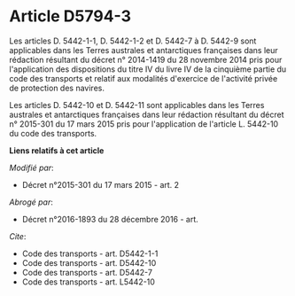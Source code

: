 # Article D5794-3

Les articles D. 5442-1-1, D. 5442-1-2 et D. 5442-7 à D. 5442-9 sont applicables dans les Terres australes et antarctiques
françaises dans leur rédaction résultant du décret n° 2014-1419 du 28 novembre 2014 pris pour l'application des dispositions
du titre IV du livre IV de la cinquième partie du code des transports et relatif aux modalités d'exercice de l'activité
privée de protection des navires. 

Les articles D. 5442-10 et D. 5442-11 sont applicables dans les Terres australes et antarctiques françaises dans leur
rédaction résultant du décret n° 2015-301 du 17 mars 2015 pris pour l'application de l'article L. 5442-10 du code des
transports.

**Liens relatifs à cet article**

_Modifié par_:

  - Décret n°2015-301 du 17 mars 2015 - art. 2

_Abrogé par_:

  - Décret n°2016-1893 du 28 décembre 2016 - art.

_Cite_:

  - Code des transports - art. D5442-1-1
  - Code des transports - art. D5442-10
  - Code des transports - art. D5442-7
  - Code des transports - art. L5442-10
